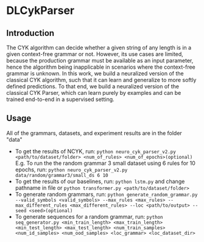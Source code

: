 # DLCykParser

## Introduction

The CYK algorithm can decide whether a given string of any length is in a given context-free grammar or not. However, its use cases are limited, because the production grammar must be available as an input parameter, hence the algorithm being inapplicable in scenarios where the context-free grammar is unknown.
In this work, we build a neuralized version of the classical CYK algorithm, such that it can learn and generalize to more softly defined predictions. To that end, we build a neuralized version of the classical CYK Parser, which can learn purely by examples and can be trained end-to-end in a supervised setting.

## Usage

All of the grammars, datasets, and experiment results are in the folder "data"

- To get the results of NCYK, run: `python neuro_cyk_parser_v2.py <path/to/dataset/folder> <num_of_rules> <num_of_epochs>(optional)` E.g. To run the the random grammar 3 small dataset using 6 rules for 10 epochs, run: `python neuro_cyk_parser_v2.py data/random/grammar3/small_ds 6 10`
- To get the results of our baselines, run: `python lstm.py` and change pathname in file or `python transformer.py <path/to/dataset/folder>`
- To generate random grammars, run: `python generate_random_grammar.py --valid_symbols <valid_symbols> --max_rules <max_rules> --max_different_rules <max_different_rules> --loc <path/to/output> --seed <seed>(optional)`
- To generate sequences for a random grammar, run: `python seq_generator.py <min_train_length> <max_train_length> <min_test_length> <max_test_length> <num_train_samples> <num_id_samples> <num_ood_samples> <loc_grammar> <loc_dataset_dir>`
